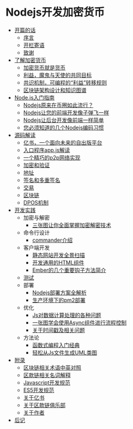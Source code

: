 # Nodejs开发加密货币

- [开篇的话](0-开篇的话/readme.md)
  * [序言](0-开篇的话/0-序言.md)
  * [开栏寄语](0-开篇的话/1-开栏寄语.md)
  * [致谢](0-开篇的话/2-致谢.md)
- [了解加密货币](1-了解加密货币/readme.md)
  * [加密货币就是货币](1-了解加密货币/5-加密货币就是货币.md)
  * [利益，魔鬼与天使的共同目标](1-了解加密货币/6-利益，魔鬼与天使的共同目标.md)
  * [共识机制，可编程的“利益”转移规则](1-了解加密货币/7-共识机制，可编程的“利益”转移规则.md)
  * [区块链架构设计和知识图谱](1-了解加密货币/8-区块链架构设计和知识图谱.md)
- [Node.js入门指南](2-Node.js入门指南/readme.md)
  * [Nodejs原来在币圈如此流行？](2-Node.js入门指南/1-Nodejs原来在币圈如此流行？.md)
  * [Nodejs让您的前端开发像子弹飞一样](2-Node.js入门指南/2-Nodejs让您的前端开发像子弹飞一样.md)
  * [Nodejs让后台开发像前端一样简单](2-Node.js入门指南/3-Nodejs让后台开发像前端一样简单.md)
  * [您必须知道的几个Nodejs编码习惯](2-Node.js入门指南/4-您必须知道的几个Nodejs编码习惯.md)
- [源码解读](3-源码解读/readme.md)
  * [亿书，一个面向未来的自出版平台](3-源码解读/1-亿书，一个面向未来的自出版平台.md)
  * [入口程序app.js解读](3-源码解读/2-入口程序app.js解读.md)
  * [一个精巧的p2p网络实现](3-源码解读/3-一个精巧的p2p网络实现.md)
  * [加密和验证](3-源码解读/4-加密和验证.md)
  * [地址](3-源码解读/5-地址.md)
  * [签名和多重签名](3-源码解读/6-签名和多重签名.md)
  * [交易](3-源码解读/7-交易.md)
  * [区块链](3-源码解读/8-区块链.md)
  * [DPOS机制](3-源码解读/9-DPOS机制.md)
- [开发实践](4-开发实践/readme.md)
  - 加密与解密
    * [三张图让你全面掌握加密解密技术](4-开发实践/0-加密与解密/3-三张图让你全面掌握加密解密技术.md)
  - 命令行设计
    * [commander介绍](4-开发实践/1-命令行设计/1-commander介绍.md)
  - 客户端开发
    * [静态网站开发全景扫描](4-开发实践/2-客户端开发/4-静态网站开发全景扫描.md)
    * [开发通用的HTML组件](4-开发实践/2-客户端开发/5-开发通用的HTML组件.md)
    * [Ember的几个重要钩子方法简介](4-开发实践/2-客户端开发/7-Ember的几个重要钩子方法简介.md)
  - [测试](4-开发实践/4-测试/readme.md)
  - 部署
    * [Nodejs部署方案全解析](4-开发实践/5-部署/1-Nodejs部署方案全解析.md)
    * [生产环境下的pm2部署](4-开发实践/5-部署/2-生产环境下的pm2部署.md)
  - 优化
    * [Js对数据计算处理的各种问题](4-开发实践/6-优化/1-Js对数据计算处理的各种问题.md)
    * [一张图学会使用Async组件进行流程控制](4-开发实践/6-优化/2-一张图学会使用Async组件进行流程控制.md)
    * [关于时间戳及相关问题](4-开发实践/6-优化/3-关于时间戳及相关问题.md)
  - 方法论
    * [函数式编程入门经典](4-开发实践/7-方法论/5-函数式编程入门经典.md)
    * [轻松从Js文件生成UML类图](4-开发实践/7-方法论/6-轻松从Js文件生成UML类图.md)
- [附录](5-附录/readme.md)
  * [区块链相关术语中英对照](5-附录/0-区块链相关术语中英对照.md)
  * [区款链相关名词解释](5-附录/1-区款链相关名词解释.md)
  * [Javascript开发规范](5-附录/2-Javascript开发规范.md)
  * [ES5开发规范](5-附录/3-ES5开发规范.md)
  * [关于亿书](5-附录/6-关于亿书.md)
  * [关于区款链俱乐部](5-附录/7-关于区款链俱乐部.md)
  * [关于作者](5-附录/8-关于作者.md)
- [后记](6-后记/readme.md)
